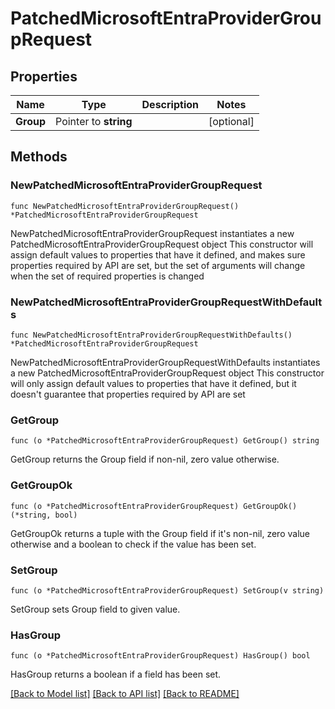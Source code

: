# PatchedMicrosoftEntraProviderGroupRequest

## Properties

Name | Type | Description | Notes
------------ | ------------- | ------------- | -------------
**Group** | Pointer to **string** |  | [optional] 

## Methods

### NewPatchedMicrosoftEntraProviderGroupRequest

`func NewPatchedMicrosoftEntraProviderGroupRequest() *PatchedMicrosoftEntraProviderGroupRequest`

NewPatchedMicrosoftEntraProviderGroupRequest instantiates a new PatchedMicrosoftEntraProviderGroupRequest object
This constructor will assign default values to properties that have it defined,
and makes sure properties required by API are set, but the set of arguments
will change when the set of required properties is changed

### NewPatchedMicrosoftEntraProviderGroupRequestWithDefaults

`func NewPatchedMicrosoftEntraProviderGroupRequestWithDefaults() *PatchedMicrosoftEntraProviderGroupRequest`

NewPatchedMicrosoftEntraProviderGroupRequestWithDefaults instantiates a new PatchedMicrosoftEntraProviderGroupRequest object
This constructor will only assign default values to properties that have it defined,
but it doesn't guarantee that properties required by API are set

### GetGroup

`func (o *PatchedMicrosoftEntraProviderGroupRequest) GetGroup() string`

GetGroup returns the Group field if non-nil, zero value otherwise.

### GetGroupOk

`func (o *PatchedMicrosoftEntraProviderGroupRequest) GetGroupOk() (*string, bool)`

GetGroupOk returns a tuple with the Group field if it's non-nil, zero value otherwise
and a boolean to check if the value has been set.

### SetGroup

`func (o *PatchedMicrosoftEntraProviderGroupRequest) SetGroup(v string)`

SetGroup sets Group field to given value.

### HasGroup

`func (o *PatchedMicrosoftEntraProviderGroupRequest) HasGroup() bool`

HasGroup returns a boolean if a field has been set.


[[Back to Model list]](../README.md#documentation-for-models) [[Back to API list]](../README.md#documentation-for-api-endpoints) [[Back to README]](../README.md)



